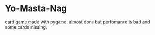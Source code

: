 # Yo-Masta-Nag

card game made with pygame. almost done but perfomance is bad and some cards missing.
